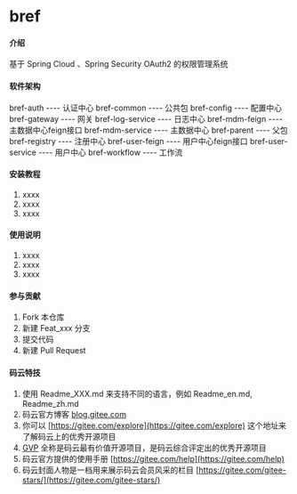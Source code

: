 # bref

#### 介绍
基于 Spring Cloud 、Spring Security OAuth2 的权限管理系统

#### 软件架构
bref-auth ---- 认证中心
bref-common ---- 公共包
bref-config ---- 配置中心
bref-gateway ---- 网关
bref-log-service ---- 日志中心
bref-mdm-feign ---- 主数据中心feign接口
bref-mdm-service ---- 主数据中心
bref-parent ---- 父包
bref-registry ---- 注册中心
bref-user-feign ---- 用户中心feign接口
bref-user-service ---- 用户中心
bref-workflow ---- 工作流

#### 安装教程

1. xxxx
2. xxxx
3. xxxx

#### 使用说明

1. xxxx
2. xxxx
3. xxxx

#### 参与贡献

1. Fork 本仓库
2. 新建 Feat_xxx 分支
3. 提交代码
4. 新建 Pull Request


#### 码云特技

1. 使用 Readme\_XXX.md 来支持不同的语言，例如 Readme\_en.md, Readme\_zh.md
2. 码云官方博客 [blog.gitee.com](https://blog.gitee.com)
3. 你可以 [https://gitee.com/explore](https://gitee.com/explore) 这个地址来了解码云上的优秀开源项目
4. [GVP](https://gitee.com/gvp) 全称是码云最有价值开源项目，是码云综合评定出的优秀开源项目
5. 码云官方提供的使用手册 [https://gitee.com/help](https://gitee.com/help)
6. 码云封面人物是一档用来展示码云会员风采的栏目 [https://gitee.com/gitee-stars/](https://gitee.com/gitee-stars/)